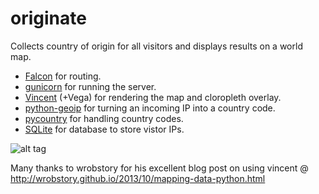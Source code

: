 # originate
Collects country of origin for all visitors and displays results on a world map.

* [Falcon](http://falconframework.org/) for routing.
* [gunicorn](http://gunicorn.org/) for running the server.
* [Vincent](https://github.com/wrobstory/vincent) (+Vega) for rendering the map and cloropleth overlay.
* [python-geoip](http://pythonhosted.org/python-geoip/) for turning an incoming IP into a country code.
* [pycountry](https://pypi.python.org/pypi/pycountry) for handling country codes.
* [SQLite](https://docs.python.org/2/library/sqlite3.html) for database to store vistor IPs.

![alt tag](https://raw.github.com/keypusher/originate/master/data/world_example.png)

Many thanks to wrobstory for his excellent blog post on using vincent @ http://wrobstory.github.io/2013/10/mapping-data-python.html
